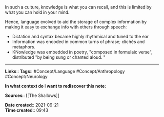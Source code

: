 In such a culture, knowledge is what you can recall, and this is limited by what you can hold in your mind.

Hence, language evolved to aid the storage of complex information by making it easy to exchange info with others through speech:
- Dictation and syntax became highly rhythmical and tuned to the ear
- Information was encoded in common turns of phrase; clichés and metaphors.
- KNowledge was embedded in poetry, "composed in formulaic verse", distributed "by being sung or chanted aloud. "


---
**Links**:: 
**Tags**:: #Concept/Language #Concept/Anthropology #Concept/Neurology 

**In what context do I want to rediscover this note:**

**Sources**:: [[The Shallows]]

**Date created**:: 2021-09-21  
**Time created**:: 09:43